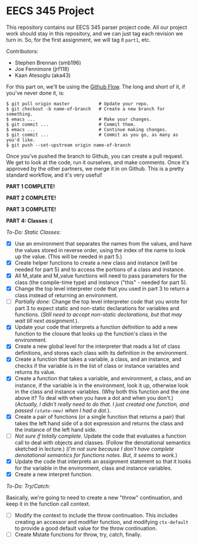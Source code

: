 # EECS 345 Project

This repository contains our EECS 345 parser project code.  All our project work
should stay in this repository, and we can just tag each revision we turn in.
So, for the first assignment, we will tag it `part1`, etc.

Contributors:
* Stephen Brennan (smb196)
* Joe Fennimore (jrf118)
* Kaan Atesoglu (aka43)

For this part on, we'll be using the
[Github Flow](https://guides.github.com/introduction/flow/).  The long and short
of it, if you've never done it, is:

    $ git pull origin master           # Update your repo.
    $ git checkout -b name-of-branch   # Create a new branch for something.
    $ emacs ...                        # Make your changes.
    $ git commit ...                   # Commit them.
    $ emacs ...                        # Continue making changes.
    $ git commit ...                   # Commit as you go, as many as you'd like.
    $ git push --set-upstream origin name-of-branch

Once you've pushed the branch to Github, you can create a pull request.  We get
to look at the code, run it ourselves, and make comments.  Once it's approved by
the other partners, we merge it in on Github.  This is a pretty standard
workflow, and it's very useful!

**PART 1 COMPLETE!**

**PART 2 COMPLETE!**

**PART 3 COMPLETE!**

**PART 4: Classes :(**

*To-Do: Static Classes:*

- [x] Use an environment that separates the names from the values, and have the
  values stored in reverse order, using the index of the name to look up the
  value. (This will be needed in part 5.)
- [x] Create helper functions to create a new class and instance (will be needed
  for part 5) and to access the portions of a class and instance.
- [x] All M_state and M_value functions will need to pass parameters for the
  class (the compile-time type) and instance ("this" - needed for part 5).
- [x] Change the top level interpreter code that you used in part 3 to return a
  class instead of returning an environment.
- [ ] *Partially done:* Change the top level interpreter code that you wrote for
  part 3 to expect static and non-static declarations for variables and
  functions. (*Still need to accept non-static declarations, but that may wait
  till next assignment.*).
- [x] Update your code that interprets a function definition to add a new
  function to the closure that looks up the function's class in the environment.
- [x] Create a new global level for the interpreter that reads a list of class
  definitions, and stores each class with its definition in the environment.
- [x] Create a function that takes a variable, a class, and an instance, and
  checks if the variable is in the list of class or instance variables and
  returns its value.
- [x] Create a function that takes a variable, and environment, a class, and an
  instance, if the variable is in the environment, look it up, otherwise look in
  the class and instance variables. (Why both this function and the one above
  it? To deal with when you have a dot and when you don't.) (*Actually, I didn't
  really need to do that.  I just created one function, and passed `(state-new)`
  when I had a dot.*).
- [x] Create a pair of functions (or a single function that returns a pair) that
  takes the left hand side of a dot expression and returns the class and the
  instance of the left hand side.
- [ ] *Not sure if totally complete.* Update the code that evaluates a function
  call to deal with objects and classes. (Follow the denotational semantics
  sketched in lecture.) (*I'm not sure because I don't have complete
  denotational semantics for functions notes.  But, it seems to work.*)
- [x] Update the code that interprets an assignment statement so that it looks
  for the variable in the environment, class and instance variables.
- [x] Create a new interpret function.

*To-Do: Try/Catch:*

Basically, we're going to need to create a new "throw" continuation, and keep it
in the function call context.

- [ ] Modify the context to include the throw continuation.  This includes
  creating an accessor and modifier function, and modifying `ctx-default` to
  provide a good default value for the throw continuation.
- [ ] Create Mstate functions for throw, try, catch, finally.
